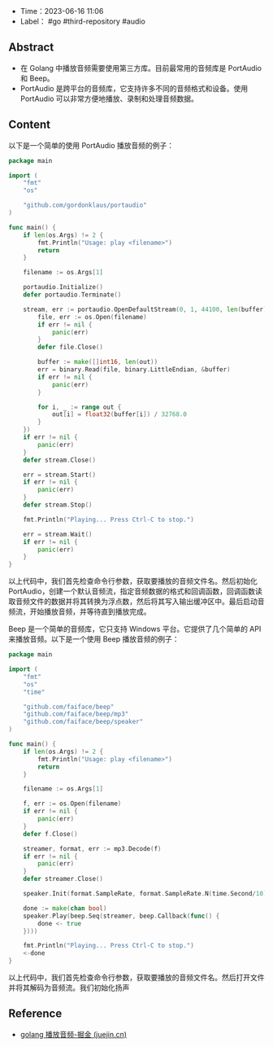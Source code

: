 - Time：2023-06-16 11:06
- Label： #go #third-repository #audio

## Abstract

- 在 Golang 中播放音频需要使用第三方库。目前最常用的音频库是 PortAudio 和 Beep。
- PortAudio 是跨平台的音频库，它支持许多不同的音频格式和设备。使用 PortAudio 可以非常方便地播放、录制和处理音频数据。

## Content

以下是一个简单的使用 PortAudio 播放音频的例子：

```go
package main

import (
	"fmt"
	"os"

	"github.com/gordonklaus/portaudio"
)

func main() {
	if len(os.Args) != 2 {
		fmt.Println("Usage: play <filename>")
		return
	}

	filename := os.Args[1]

	portaudio.Initialize()
	defer portaudio.Terminate()

	stream, err := portaudio.OpenDefaultStream(0, 1, 44100, len(buffer), func(out []float32) {
		file, err := os.Open(filename)
		if err != nil {
			panic(err)
		}
		defer file.Close()

		buffer := make([]int16, len(out))
		err = binary.Read(file, binary.LittleEndian, &buffer)
		if err != nil {
			panic(err)
		}

		for i, _ := range out {
			out[i] = float32(buffer[i]) / 32768.0
		}
	})
	if err != nil {
		panic(err)
	}
	defer stream.Close()

	err = stream.Start()
	if err != nil {
		panic(err)
	}
	defer stream.Stop()

	fmt.Println("Playing... Press Ctrl-C to stop.")

	err = stream.Wait()
	if err != nil {
		panic(err)
	}
}

```

以上代码中，我们首先检查命令行参数，获取要播放的音频文件名。然后初始化 PortAudio，创建一个默认音频流，指定音频数据的格式和回调函数，回调函数读取音频文件的数据并将其转换为浮点数，然后将其写入输出缓冲区中。最后启动音频流，开始播放音频，并等待直到播放完成。

Beep 是一个简单的音频库，它只支持 Windows 平台。它提供了几个简单的 API 来播放音频。以下是一个使用 Beep 播放音频的例子：

```go
package main

import (
	"fmt"
	"os"
	"time"

	"github.com/faiface/beep"
	"github.com/faiface/beep/mp3"
	"github.com/faiface/beep/speaker"
)

func main() {
	if len(os.Args) != 2 {
		fmt.Println("Usage: play <filename>")
		return
	}

	filename := os.Args[1]

	f, err := os.Open(filename)
	if err != nil {
		panic(err)
	}
	defer f.Close()

	streamer, format, err := mp3.Decode(f)
	if err != nil {
		panic(err)
	}
	defer streamer.Close()

	speaker.Init(format.SampleRate, format.SampleRate.N(time.Second/10))

	done := make(chan bool)
	speaker.Play(beep.Seq(streamer, beep.Callback(func() {
		done <- true
	})))

	fmt.Println("Playing... Press Ctrl-C to stop.")
	<-done
}

```

以上代码中，我们首先检查命令行参数，获取要播放的音频文件名。然后打开文件并将其解码为音频流。我们初始化扬声

## Reference

- [golang 播放音频-掘金 (juejin.cn)](https://juejin.cn/s/golang%20%E6%92%AD%E6%94%BE%E9%9F%B3%E9%A2%91)
